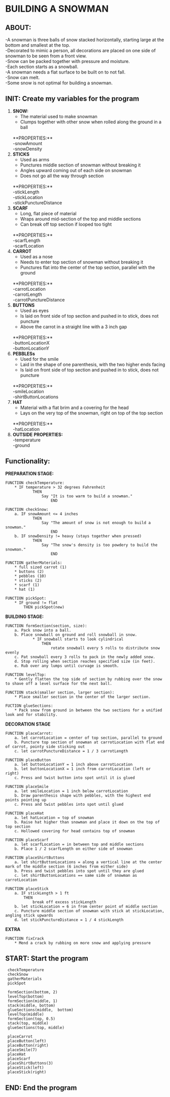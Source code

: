 # BUILDING A SNOWMAN

## ABOUT:
-A snowman is three balls of snow stacked horizontally, starting large at the bottom and smallest at the top.
<br>
-Decorated to mimic a person, all decorations are placed on one side of snowman to be seen from a front view. 
<br>
-Snow can be packed together with pressure and moisture. 
<br>
-Each section starts as a snowball.
<br>
-A snowman needs a flat surface to be built on to not fall.
<br>
-Snow can melt.
<br>
-Some snow is not optimal for building a snowman.
<br>

 ## INIT: Create my variables for the program 
1. **SNOW:** 
    * The material used to make snowman
    * Clumps together with other snow when rolled along the ground in a ball
    <br>
    **PROPERTIES:**
    <br>
    -snowAmount
    <br>
    -snowDensity
    <br>
2. **STICKS**
    * Used as arms
    * Punctures middle section of snowman without breaking it
    * Angles upward coming out of each side on snowman
    * Does not go all the way through section
    <br>
    **PROPERTIES:**
    <br>
    -stickLength
    <br>
    -stickLocation
    <br>
    -stickPunctureDistance
    <br>
3. **SCARF**
    * Long, flat piece of material
    * Wraps around mid-section of the top and middle sections
    * Can break off top section if looped too tight
    <br>
    **PROPERTIES:**
    <br>
    -scarfLength
    <br>
    -scarfLocation
    <br>
4. **CARROT**
    * Used as a nose
    * Needs to enter top section of snowman without breaking it
    * Punctures flat into the center of the top section, parallel with the ground
    <br>
    **PROPERTIES:**
    <br>
    -carrotLocation
    <br>
    -carrotLength
    <br>
    -carrotPunctureDistance
    <br>
5. **BUTTONS**
    * Used as eyes
    * Is laid on front side of top section and pushed in to stick, does not puncture
    * Above the carrot in a straight line with a 3 inch gap
    <br>
    **PROPERTIES:**
    <br>
    -buttonLocationX
    <br>
    -buttonLocationY
    <br>
6. **PEBBLESs**
    * Used for the smile
    * Laid in the shape of one parenthesis, with the two higher ends facing 
    * Is laid on front side of top section and pushed in to stick, does not puncture
    <br>
    **PROPERTIES:**
    <br>
    -smileLocation
    <br>
    -shirtButtonLocations
    <br>
7. **HAT**
    * Material with a flat brim and a covering for the head 
    * Lays on the very top of the snowman, right on top of the top section
    <br>
    **PROPERTIES:**
    <br>
    -hatLocation
    <br>
8. **OUTSIDE** 
    **PROPERTIES:**
    <br>
    -temperature
    <br>
    -ground

## Functionality: 

**PREPARATION STAGE:**

    FUNCTION checkTemperature:
        * IF temperature > 32 degrees Fahrenheit
                THEN
                    Say "It is too warm to build a snowman."
                        END
        
    FUNCTION checkSnow:
        a. IF snowAmount <= 4 inches
                THEN
                    Say "The amount of snow is not enough to build a snowman."
                        END
        b. IF snowDensity != heavy (stays together when pressed)
                THEN
                    Say "The snow's density is too powdery to build the snowman."
                        END 

    FUNCTION gatherMaterials: 
        * full sized carrot (1)
        * buttons (2)
        * pebbles (10)
        * sticks (2)
        * scarf (1)
        * hat (1)

    FUNCTION pickSpot:
        * IF ground != flat
            THEN pickSpot(new)

**BUILDING STAGE:**

    FUNCTION formSection(section, size):
        a. Pack snow into a ball.
        b. Place snowball on ground and roll snowball in snow.
                * IF snowball starts to look cylindrical
                    THEN
                        rotate snowball every 5 rolls to distribute snow evenly
        c. Pat snowball every 3 rolls to pack in the newly added snow.
        d. Stop rolling when section reaches specified size (in feet).
        e. Rub over any lumps until curvage is smooth.
    
    FUNCTION levelTop:    
        * Gently flatten the top side of section by rubbing over the snow to shave off a level surface for the next ball.
       
    FUNCTION stack(smaller section, larger section): 
        * Place smaller section in the center of the larger section.
    
    FUCTION glueSections:
        * Pack snow from ground in between the two sections for a unified look and for stability.

**DECORATION STAGE**

    FUNCTION placeCarrot:
        a. let carrotLocation = center of top section, parallel to ground
        b. Puncture top section of snowman at carrotLocation with flat end of carrot, pointy side sticking out
        c. let carrotPunctureDistance = 1 / 3 carrotLength

    FUNCTION placeButton
        a. let buttonLocationY = 1 inch above carrotLocation 
        b. let buttonLocationX = 1 inch from carrotLocation (left or right) 
        c. Press and twist button into spot until it is glued

    FUNCTION placeSmile
        a. let smileLocation = 1 inch below carrotLocation
        b. Draw parenthesis shape with pebbles, with the highest end points pointing up
        c. Press and twist pebbles into spot until glued
    
    FUNCTION placeHat
        a. let hatLocation = top of snowman
        b. Raise hat higher than snowman and place it down on the top of top section
        c. Hollowed covering for head contains top of snowman

    FUNCTION placeScarf
        a. let scarfLocation = in between top and middle sections
        b. Place 1 / 2 scarfLength on either side of snowman 

    FUNCTION placeShirtButtons
        a. let shirtButtonLocations = along a vertical line at the center mark of the middle section (6 inches from either side)
        b. Press and twist pebbles into spot until they are glued
        c. let shirtButtonLocations == same side of snowman as carrotLocation

    FUNCTION placeStick
        a. IF stickLength > 1 ft
            THEN
                break off excess stickLength
        b. let stickLocation = 6 in from center point of middle section
        c. Puncture middle section of snowman with stick at stickLocation, angling stick upwards
        d. let stickPunctureDistance = 1 / 4 stickLength 

**EXTRA**

    FUNCTION fixCrack
        * Mend a crack by rubbing on more snow and applying pressure

## START: Start the program

     checkTemperature
     checkSnow
     gatherMaterials
     pickSpot

     formSection(bottom, 2)
     levelTop(bottom)
     formSection(middle, 1)
     stack(middle, bottom)
     glueSections(middle,  bottom)
     levelTop(middle)
     formSection(top, 0.5)
     stack(top, middle)
     glueSections(top, middle)

     placeCarrot
     placeButton(left)
     placeButton(right)
     placeSmile(7)
     placeHat
     placeScarf
     placeShirtButtons(3)
     placeStick(left)
     placeStick(right)

## END: End the program
